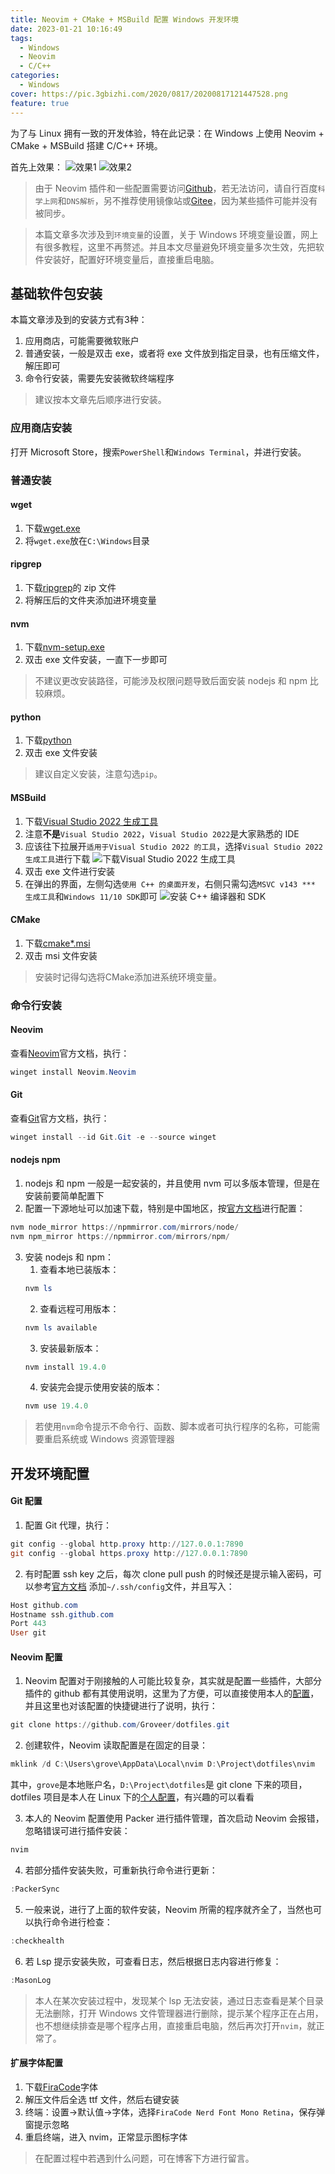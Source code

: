 ```yaml
---
title: Neovim + CMake + MSBuild 配置 Windows 开发环境
date: 2023-01-21 10:16:49
tags:
  - Windows
  - Neovim
  - C/C++
categories:
  - Windows
cover: https://pic.3gbizhi.com/2020/0817/20200817121447528.png
feature: true
---
```


为了与 Linux 拥有一致的开发体验，特在此记录：在 Windows 上使用 Neovim + CMake + MSBuild 搭建 C/C++ 环境。

首先上效果：
![效果1](/rc/img/windows_nvim/nvim_1.gif)
![效果2](/rc/img/windows_nvim/nvim_2.gif)

> 由于 Neovim 插件和一些配置需要访问[Github](https://github.com/)，若无法访问，请自行百度`科学上网`和`DNS解析`，另不推荐使用镜像站或[Gitee](https://gitee.com/)，因为某些插件可能并没有被同步。

> 本篇文章多次涉及到`环境变量`的设置，关于 Windows 环境变量设置，网上有很多教程，这里不再赘述。并且本文尽量避免环境变量多次生效，先把软件安装好，配置好环境变量后，直接重启电脑。

## 基础软件包安装

本篇文章涉及到的安装方式有3种：

1. 应用商店，可能需要微软账户
2. 普通安装，一般是双击 exe，或者将 exe 文件放到指定目录，也有压缩文件，解压即可
3. 命令行安装，需要先安装微软终端程序

> 建议按本文章先后顺序进行安装。

### 应用商店安装

打开 Microsoft Store，搜索`PowerShell`和`Windows Terminal`，并进行安装。

### 普通安装

#### wget
1. 下载[wget.exe](https://eternallybored.org/misc/wget/)
2. 将`wget.exe`放在`C:\Windows`目录

#### ripgrep
1. 下载[ripgrep](https://github.com/BurntSushi/ripgrep/releases)的 zip 文件
2. 将解压后的文件夹添加进环境变量

#### nvm
1. 下载[nvm-setup.exe](https://github.com/coreybutler/nvm-windows/releases)
2. 双击 exe 文件安装，一直下一步即可

> 不建议更改安装路径，可能涉及权限问题导致后面安装 nodejs 和 npm 比较麻烦。

#### python
1. 下载[python](https://www.python.org/downloads/)
2. 双击 exe 文件安装

> 建议自定义安装，注意勾选`pip`。

#### MSBuild
1. 下载[Visual Studio 2022 生成工具](https://visualstudio.microsoft.com/zh-hans/downloads/)
2. 注意**不是**`Visual Studio 2022`，`Visual Studio 2022`是大家熟悉的 IDE
3. 应该往下拉展开`适用于Visual Studio 2022 的工具`，选择`Visual Studio 2022 生成工具`进行下载
![下载Visual Studio 2022 生成工具](/img/windows_nvim/msbuild.jpg)
4. 双击 exe 文件进行安装
5. 在弹出的界面，左侧勾选`使用 C++ 的桌面开发`，右侧只需勾选`MSVC v143 *** 生成工具`和`Windows 11/10 SDK`即可
![安装 C++ 编译器和 SDK](/img/windows_nvim/msbuild_c++.jpg)

#### CMake
1. 下载[cmake*.msi](https://cmake.org/download/)
2. 双击 msi 文件安装

> 安装时记得勾选将CMake添加进系统环境变量。

### 命令行安装

#### Neovim
查看[Neovim](https://github.com/neovim/neovim/wiki/Installing-Neovim)官方文档，执行：
```powershell
winget install Neovim.Neovim
```

#### Git
查看[Git](https://git-scm.com/download/win)官方文档，执行：
```powershell
winget install --id Git.Git -e --source winget
```

#### nodejs npm
1. nodejs 和 npm 一般是一起安装的，并且使用 nvm 可以多版本管理，但是在安装前要简单配置下
2. 配置一下源地址可以加速下载，特别是中国地区，按[官方文档](https://github.com/coreybutler/nvm-windows#usage)进行配置：
```powershell
nvm node_mirror https://npmmirror.com/mirrors/node/
nvm npm_mirror https://npmmirror.com/mirrors/npm/
```
3. 安装 nodejs 和 npm：
    1. 查看本地已装版本：
    ```powershell
    nvm ls
    ```
    2. 查看远程可用版本：
    ```powershell
    nvm ls available
    ```
    3. 安装最新版本：
    ```powershell
    nvm install 19.4.0
    ```
    4. 安装完会提示使用安装的版本：
    ```powershell
    nvm use 19.4.0
    ```
> 若使用`nvm`命令提示不命令行、函数、脚本或者可执行程序的名称，可能需要重启系统或 Windows 资源管理器

## 开发环境配置

#### Git 配置
1. 配置 Git 代理，执行：
```powershell
git config --global http.proxy http://127.0.0.1:7890
git config --global https.proxy http://127.0.0.1:7890
```
2. 有时配置 ssh key 之后，每次 clone pull push 的时候还是提示输入密码，可以参考[官方文档](https://docs.github.com/zh/authentication/troubleshooting-ssh/using-ssh-over-the-https-port)
添加`~/.ssh/config`文件，并且写入：
```powershell
Host github.com
Hostname ssh.github.com
Port 443
User git
```

#### Neovim 配置

1. Neovim 配置对于刚接触的人可能比较复杂，其实就是配置一些插件，大部分插件的 github 都有其使用说明，这里为了方便，可以直接使用本人的[配置](https://github.com/Groveer/dotfiles/tree/master/nvim)，并且这里也对该配置的快捷键进行了说明，执行：
```powershell
git clone https://github.com/Groveer/dotfiles.git
```

2. 创建软件，Neovim 读取配置是在固定的目录：
```powershell
mklink /d C:\Users\grove\AppData\Local\nvim D:\Project\dotfiles\nvim
```
其中，`grove`是本地账户名，`D:\Project\dotfiles`是 git clone 下来的项目，dotfiles 项目是本人在 Linux 下的[个人配置](https://github.com/Groveer/dotfiles)，有兴趣的可以看看

3. 本人的 Neovim 配置使用 Packer 进行插件管理，首次启动 Neovim 会报错，忽略错误可进行插件安装：
```powershell
nvim
```
4. 若部分插件安装失败，可重新执行命令进行更新：
```powershell
:PackerSync
```
5. 一般来说，进行了上面的软件安装，Neovim 所需的程序就齐全了，当然也可以执行命令进行检查：
```powershell
:checkhealth
```
6. 若 Lsp 提示安装失败，可查看日志，然后根据日志内容进行修复：
```powershell
:MasonLog
```
> 本人在某次安装过程中，发现某个 lsp 无法安装，通过日志查看是某个目录无法删除，打开 Windows 文件管理器进行删除，提示某个程序正在占用，也不想继续排查是哪个程序占用，直接重启电脑，然后再次打开`nvim`，就正常了。

#### 扩展字体配置
1. 下载[FiraCode](https://github.com/ryanoasis/nerd-fonts/releases/download/v2.3.0/FiraCode.zip)字体
2. 解压文件后全选 ttf 文件，然后右键安装
3. 终端：设置->默认值->字体，选择`FiraCode Nerd Font Mono Retina`，保存弹窗提示忽略
4. 重启终端，进入 nvim，正常显示图标字体

> 在配置过程中若遇到什么问题，可在博客下方进行留言。
